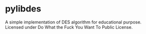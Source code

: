# pylibdes

A simple implementation of DES algorithm for educational purpose. Licensed under Do What the Fuck You Want To Public License.
